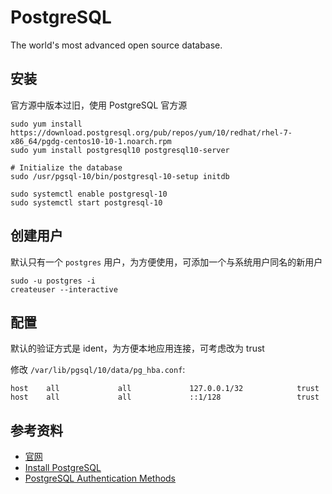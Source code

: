 # PostgreSQL

The world's most advanced open source database.

## 安装

官方源中版本过旧，使用 PostgreSQL 官方源

```
sudo yum install https://download.postgresql.org/pub/repos/yum/10/redhat/rhel-7-x86_64/pgdg-centos10-10-1.noarch.rpm
sudo yum install postgresql10 postgresql10-server

# Initialize the database
sudo /usr/pgsql-10/bin/postgresql-10-setup initdb

sudo systemctl enable postgresql-10
sudo systemctl start postgresql-10
```

## 创建用户

默认只有一个 `postgres` 用户，为方便使用，可添加一个与系统用户同名的新用户

```
sudo -u postgres -i
createuser --interactive
```

## 配置

默认的验证方式是 ident，为方便本地应用连接，可考虑改为 trust

修改 `/var/lib/pgsql/10/data/pg_hba.conf`:

```
host    all             all             127.0.0.1/32            trust
host    all             all             ::1/128                 trust
```

## 参考资料

* [官网](https://www.postgresql.org/)
* [Install PostgreSQL](https://www.postgresql.org/download/linux/redhat/)
* [PostgreSQL Authentication Methods](https://www.postgresql.org/docs/current/static/auth-methods.html)
